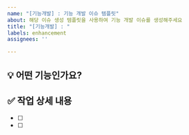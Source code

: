 ```yaml
---
name: "[기능개발] : 기능 개발 이슈 템플릿"
about: 해당 이슈 생성 템플릿을 사용하여 기능 개발 이슈를 생성해주세요
title: "[기능개발] : "
labels: enhancement
assignees: ''

---
```


## :bulb: 어떤 기능인가요?
> 

## :white_check_mark: 작업 상세 내용
- [ ] 
- [ ]

